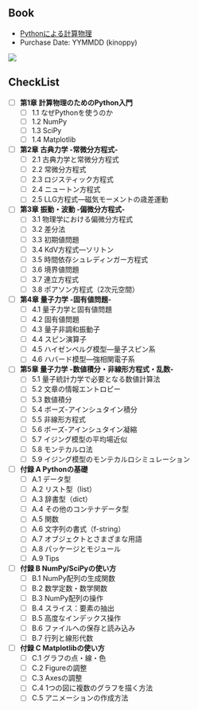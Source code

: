 ## Book
- [Pythonによる計算物理](https://www.morikita.co.jp/books/mid/017081)
- Purchase Date: YYMMDD (kinoppy)

<img src="https://www.morikita.co.jp/storage/images/cvr/017081cvr.jpg">

## CheckList
- [ ] **第1章 計算物理のためのPython入門**
  - [ ] 1.1 なぜPythonを使うのか
  - [ ] 1.2 NumPy
  - [ ] 1.3 SciPy
  - [ ] 1.4 Matplotlib
- [ ] **第2章 古典力学 -常微分方程式-**
  - [ ] 2.1 古典力学と常微分方程式
  - [ ] 2.2 常微分方程式
  - [ ] 2.3 ロジスティック方程式
  - [ ] 2.4 ニュートン方程式
  - [ ] 2.5 LLG方程式—磁気モーメントの歳差運動
- [ ] **第3章 振動・波動 -偏微分方程式-**
  - [ ] 3.1 物理学における偏微分方程式
  - [ ] 3.2 差分法
  - [ ] 3.3 初期値問題
  - [ ] 3.4 KdV方程式—ソリトン
  - [ ] 3.5 時間依存シュレディンガー方程式
  - [ ] 3.6 境界値問題
  - [ ] 3.7 連立方程式
  - [ ] 3.8 ポアソン方程式（2次元空間）
- [ ] **第4章 量子力学 -固有値問題-**
  - [ ] 4.1 量子力学と固有値問題
  - [ ] 4.2 固有値問題
  - [ ] 4.3 量子非調和振動子
  - [ ] 4.4 スピン演算子
  - [ ] 4.5 ハイゼンベルグ模型―量子スピン系
  - [ ] 4.6 ハバード模型―強相関電子系
- [ ] **第5章 量子力学 -数値積分・非線形方程式・乱数-**
  - [ ] 5.1 量子統計力学で必要となる数値計算法
  - [ ] 5.2 文章の情報エントロピー
  - [ ] 5.3 数値積分
  - [ ] 5.4 ボーズ-アインシュタイン積分
  - [ ] 5.5 非線形方程式
  - [ ] 5.6 ボーズ-アインシュタイン凝縮
  - [ ] 5.7 イジング模型の平均場近似
  - [ ] 5.8 モンテカルロ法
  - [ ] 5.9 イジング模型のモンテカルロシミュレーション
- [ ] **付録 A Pythonの基礎**
  - [ ] A.1 データ型
  - [ ] A.2 リスト型（list）
  - [ ] A.3 辞書型（dict）
  - [ ] A.4 その他のコンテナデータ型
  - [ ] A.5 関数
  - [ ] A.6 文字列の書式（f-string）
  - [ ] A.7 オブジェクトとさまざまな用語
  - [ ] A.8 パッケージとモジュール
  - [ ] A.9 Tips
- [ ] **付録 B NumPy/SciPyの使い方**
  - [ ] B.1 NumPy配列の生成関数
  - [ ] B.2 数学定数・数学関数
  - [ ] B.3 NumPy配列の操作
  - [ ] B.4 スライス：要素の抽出
  - [ ] B.5 高度なインデックス操作
  - [ ] B.6 ファイルへの保存と読み込み
  - [ ] B.7 行列と線形代数
- [ ] **付録 C Matplotlibの使い方**
  - [ ] C.1 グラフの点・線・色
  - [ ] C.2 Figureの調整
  - [ ] C.3 Axesの調整
  - [ ] C.4 1つの図に複数のグラフを描く方法
  - [ ] C.5 アニメーションの作成方法